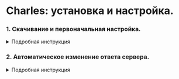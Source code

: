 # Charles: установка и настройка.

### 1. Скачивание и первоначальная настройка.

<details>
  <summary>Подробная инструкция</summary>
  
#### 1. Чтобы скачать Charles, перейди по ссылке https://www.charlesproxy.com/download/

#### 2. На открывшейся странице нажми на название своей операционной системы. Начнётся загрузка программы:
<details>
  <summary>Скриншот</summary>
  
![Screenshot](Чарльз2.jpg)
</details>

#### 3. После установки и первого запуска Charles нужно установить сертификат безопасности. Для этого открой в программе меню «Help» → «SSL Proxying» → «Install Charles Root Certificates»:
<details>
  <summary>Скриншот</summary>
  
![Screenshot](Чарльз3.jpg)
</details>

#### 4. 4. Установи сертификат:

   - Windows: В появившемся окне нажми «Установить сертификат». В следующем — «Текущий пользователь». Затем на этапе выбора хранилища сертификатов выбери второй пункт «Поместить все сертификаты в следующее хранилище» и нажми «Обзор...». Выбери папку «Доверенные корневые центры сертификации» и жми в остальных пунктах кнопку «Далее».
После установки сертификата Windows покажет предупреждение системы безопасности. Нажми «Yes» или «Да» в  окне. Так ты добавишь сертификат в хранилище доверенных корневых сертификатов:
<details>
  <summary>Скриншот</summary>
  
![Screenshot](Чарльз4.jpg)
</details>

- MacOS: Установи сертификат. Затем в пункте меню «Связка ключей» найди добавленный сертификат и в разделе «Доверие» разреши ему выполнять все действия. По умолчанию выставлены стандартные настройки; нужно заменить на «Всегда доверять».

#### 5. Перезапусти Charles. Затем перейди в меню «Proxy» → «SSL Proxying Settings»:
<details>
  <summary>Скриншот</summary>
  
![Screenshot](Чарльз5.jpg)
</details>

#### 6. В открывшемся окне во вкладке «SSL Proxying» нажми кнопку «Add» под блоком «Include» и добавь символ * в каждую строку («Host» и «Port»), затем нажми OK. Также поставь чек-бокс «Enable SSL Proxying» и нажми OK:
<details>
  <summary>Скриншот</summary>
  
![Screenshot](Чарльз6.jpg)
</details>

#### 7. Убедись, что в меню «Proxy» стоит галочка напротив «Windows Proxy» или «macOS Proxy» (в зависимости от операционной системы). Если не стоит, то кликни на эту строку:
<details>
  <summary>Скриншот</summary>
  
![Screenshot](Чарльз7.jpg)
</details>
  </details>


### 2. Автоматическое изменение ответа сервера.

<details>
  <summary>Подробная инструкция</summary>
  
  #### 1. Чтобы изменять ответ сервера в автоматическом режиме, в Charles открой меню «Tools» → «Rewrite»:
  <details>
  <summary>Скриншот</summary>
  
![Screenshot](Авто1.jpg)
</details>
  
  #### 2. Поставь чек-бокс «Enable Rewrite» и нажми на кнопку «Add»:
  <details>
  <summary>Скриншот</summary>
  
![Screenshot](Авто2.jpg)
</details>
  
  #### 3. В открывшемся окне заполни поле «Name» и нажми «Add» в блоке «Location». Заполни появившиеся поля согласно заданию из Тренажёра и нажми OK:
  <details>
  <summary>Скриншот</summary>
  
![Screenshot](Авто3.jpg)
</details>
  
  Должен появиться результат как на скриншоте:
  <details>
  <summary>Скриншот</summary>
  
![Screenshot](Авто3.1.jpg)
</details>
  
  #### 4. Нажми «Add» в блоке «Type/Action». Заполни появившиеся поля согласно заданию из Тренажёра и нажми OK:
  <details>
  <summary>Скриншот</summary>
  
![Screenshot](Авто4.jpg)
</details>
  
  #### 5. Убедись, что настройки автоматической подмены совпадают с тем, что изображено на скриншоте и нажми ОК:
  <details>
  <summary>Скриншот</summary>
  
![Screenshot](Авто5.jpg)
</details>
  
  #### 6. Убедись, что в меню «Tools» стоит галочка напротив «Rewrite». Если не стоит, то кликни на эту строку:
  <details>
  <summary>Скриншот</summary>
  
![Screenshot](Авто6.jpg)
</details>
  </details>
